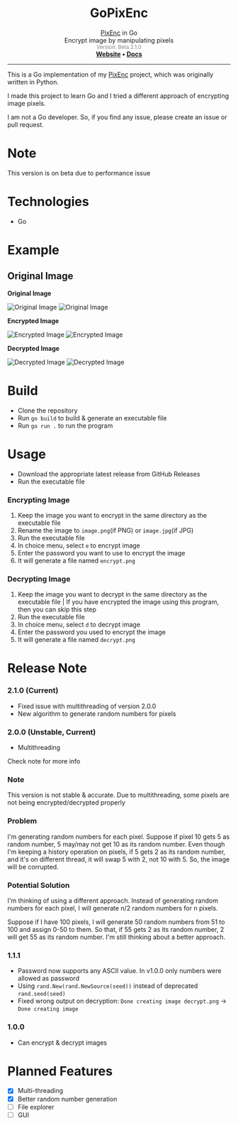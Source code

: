 <div align="center"><h1>GoPixEnc</h1></div>
<div align="center"><a href="https://github.com/fardinkamal62/PixEnc">PixEnc</a> in Go</div>
<div align="center">Encrypt image by manipulating pixels</div>
<div align="center" style="color: grey"><sub>Version: Beta 2.1.0</sub></div>
<div align="center">
  <strong>
    <a href="https://fardinkamal62.vercel.app/projects/pixenc">Website</a>
    •
    <a href="https://docs.google.com/document/d/173xWvlrEQd1esI3rtD1SmtqtZ1rmFFwKzwRIdWKSTQw/edit?usp=sharing">Docs</a>
    </strong>
</div>

<hr />

This is a Go implementation of my [PixEnc](https://github.com/fardinkamal62/PixEnc) project, which was originally
written in Python.

I made this project to learn Go and I tried a different approach of encrypting image pixels.

I am not a Go developer. So, if you find any issue, please create an issue or pull request.

# Note

This version is on beta due to performance issue

# Technologies

- Go

# Example

## Original Image

**Original Image**

![Original Image](https://i.ibb.co/717YFZ3/image.png)
![Original Image](https://i.ibb.co/GPrdJjp/image.png)

**Encrypted Image**

![Encrypted Image](https://i.ibb.co/tQF5Pn7/encrypt.png)
![Encrypted Image](https://i.ibb.co/cCzGLgL/encrypt.png)

**Decrypted Image**

![Decrypted Image](https://i.ibb.co/9rhKkgr/decrypt.png)
![Decrypted Image](https://i.ibb.co/HgSTFV5/decrypt.png)

# Build

- Clone the repository
- Run `go build` to build & generate an executable file
- Run `go run .` to run the program

# Usage

- Download the appropriate latest release from GitHub Releases
- Run the executable file

### Encrypting Image

1. Keep the image you want to encrypt in the same directory as the executable file
2. Rename the image to `image.png`(if PNG) or `image.jpg`(if JPG)
3. Run the executable file
4. In choice menu, select `e` to encrypt image
5. Enter the password you want to use to encrypt the image
6. It will generate a file named `encrypt.png`

### Decrypting Image

1. Keep the image you want to decrypt in the same directory as the executable file | If you have encrypted the image
   using this program, then you can skip this step
2. Run the executable file
3. In choice menu, select `d` to decrypt image
4. Enter the password you used to encrypt the image
5. It will generate a file named `decrypt.png`

# Release Note

### 2.1.0 (Current)

- Fixed issue with multithreading of version 2.0.0
- New algorithm to generate random numbers for pixels

### 2.0.0 (Unstable, Current)

- Multithreading

Check note for more info

### Note

This version is not stable & accurate. Due to multithreading, some pixels are not being encrypted/decrypted properly

### Problem

I'm generating random numbers for each pixel. Suppose if pixel 10 gets 5 as random number, 5 may/may not
get 10 as its random number. Even though I'm keeping a history operation on pixels, if 5 gets 2 as its random number,
and it's on different thread, it will swap 5 with 2, not 10 with 5. So, the image will be corrupted.

### Potential Solution

I'm thinking of using a different approach. Instead of generating random numbers for each pixel, I will generate n/2
random numbers for n pixels.

Suppose if I have 100 pixels, I will generate 50 random numbers from 51 to 100 and assign 0-50 to them. So that, if 55
gets 2 as its random number, 2 will get 55 as its random number. I'm still thinking about a better approach.

### 1.1.1

- Password now supports any ASCII value. In v1.0.0 only numbers were allowed as password
- Using `rand.New(rand.NewSource(seed))` instead of deprecated `rand.seed(seed)`
- Fixed wrong output on decryption: `Done creating image decrypt.png` -> `Done creating image`

### 1.0.0

- Can encrypt & decrypt images

# Planned Features

- [x] Multi-threading
- [x] Better random number generation
- [ ] File explorer
- [ ] GUI
